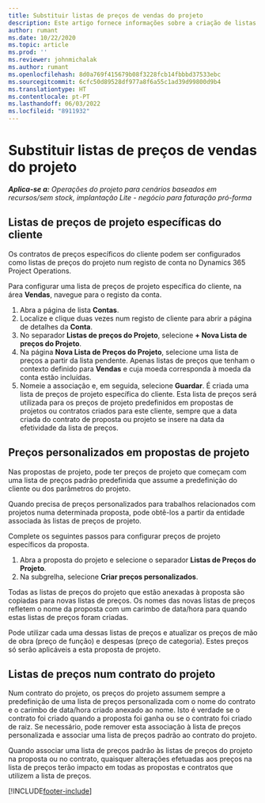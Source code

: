 ```yaml
---
title: Substituir listas de preços de vendas do projeto
description: Este artigo fornece informações sobre a criação de listas de preços de vendas personalizadas.
author: rumant
ms.date: 10/22/2020
ms.topic: article
ms.prod: ''
ms.reviewer: johnmichalak
ms.author: rumant
ms.openlocfilehash: 8d0a769f415679b08f3228fcb14fbbbd37533ebc
ms.sourcegitcommit: 6cfc50d89528df977a8f6a55c1ad39d99800d9b4
ms.translationtype: HT
ms.contentlocale: pt-PT
ms.lasthandoff: 06/03/2022
ms.locfileid: "8911932"
---
```

# <a name="override-project-sales-price-lists"></a>Substituir listas de preços de vendas do projeto

_**Aplica-se a:** Operações do projeto para cenários baseados em recursos/sem stock, implantação Lite - negócio para faturação pró-forma_

## <a name="customer-specific-project-price-lists"></a>Listas de preços de projeto específicas do cliente

Os contratos de preços específicos do cliente podem ser configurados como listas de preços do projeto num registo de conta no Dynamics 365 Project Operations.

Para configurar uma lista de preços de projeto específica do cliente, na área **Vendas**, navegue para o registo da conta.

1. Abra a página de lista **Contas**.
2. Localize e clique duas vezes num registo de cliente para abrir a página de detalhes da **Conta**.
3. No separador **Listas de preços do Projeto**, selecione **+ Nova Lista de preços do Projeto**.
4. Na página **Nova Lista de Preços do Projeto**, selecione uma lista de preços a partir da lista pendente. Apenas listas de preços que tenham o contexto definido para **Vendas** e cuja moeda corresponda à moeda da conta estão incluídas.
5. Nomeie a associação e, em seguida, selecione **Guardar**. É criada uma lista de preços de projeto específica do cliente. Esta lista de preços será utilizada para os preços de projeto predefinidos em propostas de projetos ou contratos criados para este cliente, sempre que a data criada do contrato de proposta ou projeto se insere na data da efetividade da lista de preços.

## <a name="custom-pricing-on-project-quotes"></a>Preços personalizados em propostas de projeto

Nas propostas de projeto, pode ter preços de projeto que começam com uma lista de preços padrão predefinida que assume a predefinição do cliente ou dos parâmetros do projeto.

Quando precisa de preços personalizados para trabalhos relacionados com projetos numa determinada proposta, pode obtê-los a partir da entidade associada às listas de preços de projeto.

Complete os seguintes passos para configurar preços de projeto específicos da proposta.

1. Abra a proposta do projeto e selecione o separador **Listas de Preços do Projeto**.
2. Na subgrelha, selecione **Criar preços personalizados**.

Todas as listas de preços do projeto que estão anexadas à proposta são copiadas para novas listas de preços. Os nomes das novas listas de preços refletem o nome da proposta com um carimbo de data/hora para quando estas listas de preços foram criadas.

Pode utilizar cada uma dessas listas de preços e atualizar os preços de mão de obra (preço de função) e despesas (preço de categoria). Estes preços só serão aplicáveis a esta proposta de projeto.

## <a name="price-lists-on-a-project-contract"></a>Listas de preços num contrato do projeto

Num contrato do projeto, os preços do projeto assumem sempre a predefinição de uma lista de preços personalizada com o nome do contrato e o carimbo de data/hora criado anexado ao nome. Isto é verdade se o contrato foi criado quando a proposta foi ganha ou se o contrato foi criado de raiz. Se necessário, pode remover esta associação à lista de preços personalizada e associar uma lista de preços padrão ao contrato do projeto.

Quando associar uma lista de preços padrão às listas de preços do projeto na proposta ou no contrato, quaisquer alterações efetuadas aos preços na lista de preços terão impacto em todas as propostas e contratos que utilizem a lista de preços.


[!INCLUDE[footer-include](../includes/footer-banner.md)]